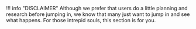 !!! info "DISCLAIMER"
        Although we prefer that users do a little planning and research before jumping in, we know that many just want to jump in and see what happens.  For those intrepid souls, this section is for you.  


